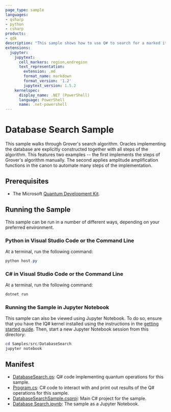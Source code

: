 ```yaml
---
page_type: sample
languages:
- qsharp
- python
- csharp
products:
- qdk
description: "This sample shows how to use Q# to search for a marked item with Grover's algorithm."
extensions:
  jupyter:
    jupytext:
      cell_markers: region,endregion
      text_representation:
        extension: .md
        format_name: markdown
        format_version: '1.2'
        jupytext_version: 1.5.2
    kernelspec:
      display_name: .NET (PowerShell)
      language: PowerShell
      name: .net-powershell
---
```


# Database Search Sample

This sample walks through Grover's search algorithm. Oracles implementing the database are explicitly constructed together with all steps of the algorithm. This features two examples -- the first implements the steps of Grover's algorithm manually. The second applies amplitude amplification functions in the canon to automate many steps of the implementation.

## Prerequisites

- The Microsoft [Quantum Development Kit](https://docs.microsoft.com/azure/quantum/install-overview-qdk/).

## Running the Sample

This sample can be run in a number of different ways, depending on your preferred environment.

### Python in Visual Studio Code or the Command Line

At a terminal, run the following command:

```powershell
python host.py
```

### C# in Visual Studio Code or the Command Line

At a terminal, run the following command:

```powershell
dotnet run
```

### Running the Sample in Jupyter Notebook

This sample can also be viewed using Jupyter Notebook.
To do so, ensure that you have the IQ# kernel installed using the instructions in the [getting started guide](https://docs.microsoft.com/azure/quantum/install-jupyter-qdk).
Then, start a new Jupyter Notebook session from this directory:

```powershell
cd Samples/src/DatabaseSearch
jupyter notebook
```

## Manifest

- [DatabaseSearch.qs](./DatabaseSearch.qs): Q# code implementing quantum operations for this sample.
- [Program.cs](./Program.cs): C# code to interact with and print out results of the Q# operations for this sample.
- [DatabaseSearchSample.csproj](./DatabaseSearchSample.csproj): Main C# project for the sample.
- [Database Search.ipynb](./Database%20Search.ipynb): The sample as a Jupyter Notebook.

